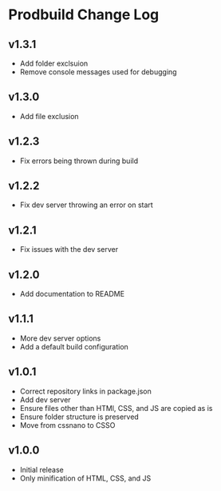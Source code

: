 # Prodbuild Change Log

## v1.3.1
- Add folder exclsuion
- Remove console messages used for debugging

## v1.3.0
- Add file exclusion

## v1.2.3
- Fix errors being thrown during build

## v1.2.2
- Fix dev server throwing an error on start

## v1.2.1
- Fix issues with the dev server

## v1.2.0
- Add documentation to README

## v1.1.1
- More dev server options
- Add a default build configuration

## v1.0.1
- Correct repository links in package.json
- Add dev server
- Ensure files other than HTMl, CSS, and JS are copied as is
- Ensure folder structure is preserved
- Move from cssnano to CSSO

## v1.0.0
- Initial release
- Only minification of HTML, CSS, and JS